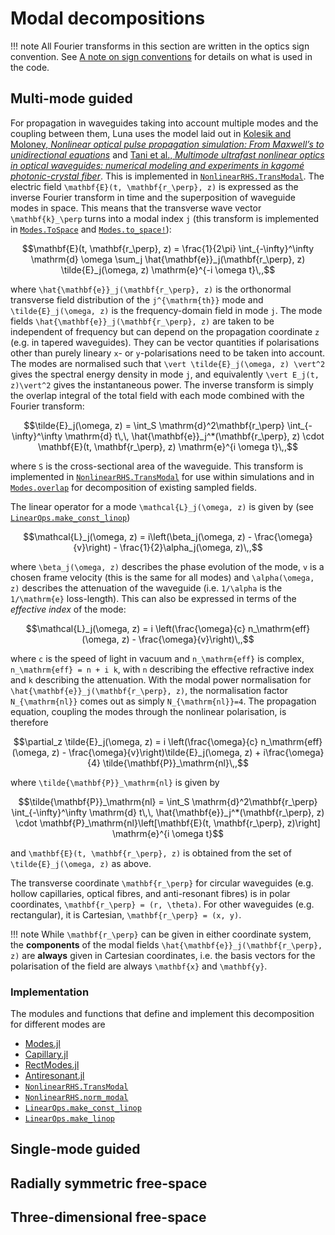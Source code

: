# Modal decompositions
!!! note
    All Fourier transforms in this section are written in the optics sign convention. See [A note on sign conventions](@ref) for details on what is used in the code.

## Multi-mode guided
For propagation in waveguides taking into account multiple modes and the coupling between them, Luna uses the model laid out in [Kolesik and Moloney, *Nonlinear optical pulse propagation simulation: From Maxwell’s to unidirectional equations*](https://journals.aps.org/pre/abstract/10.1103/PhysRevE.70.036604) and [Tani et al., *Multimode ultrafast nonlinear optics in optical waveguides: numerical modeling and experiments in kagomé photonic-crystal fiber*](http://josab.osa.org/abstract.cfm?URI=josab-31-2-311). This is implemented in [`NonlinearRHS.TransModal`](@ref). The electric field ``\mathbf{E}(t, \mathbf{r_\perp}, z)`` is expressed as the inverse Fourier transform in time and the superposition of waveguide modes in space. This means that the transverse wave vector ``\mathbf{k}_\perp`` turns into a modal index ``j`` (this transform is implemented in [`Modes.ToSpace`](@ref) and [`Modes.to_space!`](@ref)):
```math
\mathbf{E}(t, \mathbf{r_\perp}, z) = \frac{1}{2\pi} \int_{-\infty}^\infty \mathrm{d} \omega \sum_j \hat{\mathbf{e}}_j(\mathbf{r_\perp}, z) \tilde{E}_j(\omega, z) \mathrm{e}^{-i \omega t}\,,
```
where ``\hat{\mathbf{e}}_j(\mathbf{r_\perp}, z)`` is the orthonormal transverse field distribution of the ``j^{\mathrm{th}}`` mode and ``\tilde{E}_j(\omega, z)`` is the frequency-domain field in mode ``j``. The mode fields ``\hat{\mathbf{e}}_j(\mathbf{r_\perp}, z)`` are taken to be independent of frequency but can depend on the propagation coordinate ``z`` (e.g. in tapered waveguides). They can be vector quantities if polarisations other than purely lineary ``x``- or ``y``-polarisations need to be taken into account. The modes are normalised such that ``\vert \tilde{E}_j(\omega, z) \vert^2`` gives the spectral energy density in mode ``j``, and equivalently ``\vert E_j(t, z)\vert^2`` gives the instantaneous power. The inverse transform is simply the overlap integral of the total field with each mode combined with the Fourier transform:
```math
\tilde{E}_j(\omega, z) = \int_S \mathrm{d}^2\mathbf{r_\perp} \int_{-\infty}^\infty \mathrm{d} t\,\, \hat{\mathbf{e}}_j^*(\mathbf{r_\perp}, z) \cdot \mathbf{E}(t, \mathbf{r_\perp}, z) \mathrm{e}^{i \omega t}\,,
```
where ``S`` is the cross-sectional area of the waveguide. This transform is implemented in [`NonlinearRHS.TransModal`](@ref) for use within simulations and in [`Modes.overlap`](@ref) for decomposition of existing sampled fields.

The linear operator for a mode ``\mathcal{L}_j(\omega, z)`` is given by (see [`LinearOps.make_const_linop`](@ref))
```math
\mathcal{L}_j(\omega, z) = i\left(\beta_j(\omega, z) - \frac{\omega}{v}\right) - \frac{1}{2}\alpha_j(\omega, z)\,,
```
where ``\beta_j(\omega, z)`` describes the phase evolution of the mode, ``v`` is a chosen frame velocity (this is the same for all modes) and ``\alpha(\omega, z)`` describes the attenuation of the waveguide (i.e. ``1/\alpha`` is the ``1/\mathrm{e}`` loss-length). This can also be expressed in terms of the *effective index* of the mode:
```math
\mathcal{L}_j(\omega, z) = i \left(\frac{\omega}{c} n_\mathrm{eff}(\omega, z) - \frac{\omega}{v}\right)\,,
```
where ``c`` is the speed of light in vacuum and ``n_\mathrm{eff}`` is complex, ``n_\mathrm{eff} = n + i k``, with ``n`` describing the effective refractive index and ``k`` describing the attenuation. With the modal power normalisation for ``\hat{\mathbf{e}}_j(\mathbf{r_\perp}, z)``, the normalisation factor ``N_{\mathrm{nl}}`` comes out as simply ``N_{\mathrm{nl}}=4``. The propagation equation, coupling the modes through the nonlinear polarisation, is therefore
```math
\partial_z \tilde{E}_j(\omega, z) = i \left(\frac{\omega}{c} n_\mathrm{eff}(\omega, z) - \frac{\omega}{v}\right)\tilde{E}_j(\omega, z) + i\frac{\omega}{4} \tilde{\mathbf{P}}_\mathrm{nl}\,,
```
where ``\tilde{\mathbf{P}}_\mathrm{nl}`` is given by
```math
\tilde{\mathbf{P}}_\mathrm{nl} =  \int_S \mathrm{d}^2\mathbf{r_\perp} \int_{-\infty}^\infty \mathrm{d} t\,\, \hat{\mathbf{e}}_j^*(\mathbf{r_\perp}, z) \cdot \mathbf{P}_\mathrm{nl}\left[\mathbf{E}(t, \mathbf{r_\perp}, z)\right] \mathrm{e}^{i \omega t}
```
and ``\mathbf{E}(t, \mathbf{r_\perp}, z)`` is obtained from the set of ``\tilde{E}_j(\omega, z)`` as above.

The transverse coordinate ``\mathbf{r_\perp}`` for circular waveguides (e.g. hollow capillaries, optical fibres, and anti-resonant fibres) is in polar coordinates, ``\mathbf{r_\perp} = (r, \theta)``. For other waveguides (e.g. rectangular), it is Cartesian, ``\mathbf{r_\perp} = (x, y)``.

!!! note
    While ``\mathbf{r_\perp}`` can be given in either coordinate system, the **components** of the modal fields ``\hat{\mathbf{e}}_j(\mathbf{r_\perp}, z)`` are **always** given in Cartesian coordinates, i.e. the basis vectors for the polarisation of the field are always ``\mathbf{x}`` and ``\mathbf{y}``.

### Implementation
The modules and functions that define and implement this decomposition for different modes are
- [Modes.jl](@ref)
- [Capillary.jl](@ref)
- [RectModes.jl](@ref)
- [Antiresonant.jl](@ref)
- [`NonlinearRHS.TransModal`](@ref)
- [`NonlinearRHS.norm_modal`](@ref)
- [`LinearOps.make_const_linop`](@ref)
- [`LinearOps.make_linop`](@ref)


## Single-mode guided

## Radially symmetric free-space

## Three-dimensional free-space